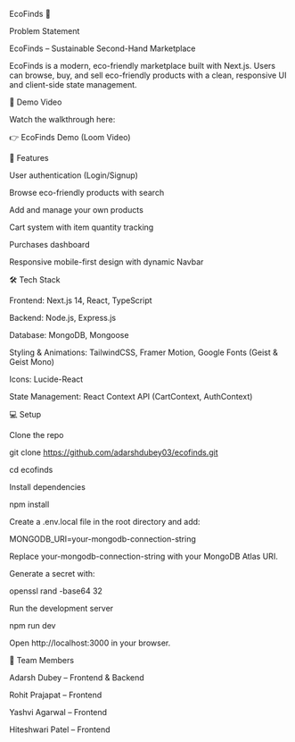 EcoFinds 🌿

Problem Statement

EcoFinds – Sustainable Second-Hand Marketplace

EcoFinds is a modern, eco-friendly marketplace built with Next.js. Users can browse, buy, and sell eco-friendly products with a clean, responsive UI and client-side state management.

🎥 Demo Video

Watch the walkthrough here:

👉 EcoFinds Demo (Loom Video)

🚀 Features

User authentication (Login/Signup)

Browse eco-friendly products with search

Add and manage your own products

Cart system with item quantity tracking

Purchases dashboard

Responsive mobile-first design with dynamic Navbar

🛠 Tech Stack

Frontend: Next.js 14, React, TypeScript

Backend: Node.js, Express.js

Database: MongoDB, Mongoose

Styling & Animations: TailwindCSS, Framer Motion, Google Fonts (Geist & Geist Mono)

Icons: Lucide-React

State Management: React Context API (CartContext, AuthContext)

💻 Setup

Clone the repo

git clone https://github.com/adarshdubey03/ecofinds.git

cd ecofinds


Install dependencies

npm install


Create a .env.local file in the root directory and add:

MONGODB_URI=your-mongodb-connection-string

Replace your-mongodb-connection-string with your MongoDB Atlas URI.

Generate a secret with:

openssl rand -base64 32


Run the development server

npm run dev


Open http://localhost:3000
 in your browser.

👥 Team Members

Adarsh Dubey – Frontend & Backend

Rohit Prajapat – Frontend

Yashvi Agarwal – Frontend

Hiteshwari Patel – Frontend
